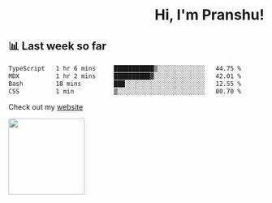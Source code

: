 <div align="right" >
   
   <H1>Hi, I'm Pranshu!</H1>

</div>

## 📊 Last week so far
<!--START_SECTION:waka-->

```txt
TypeScript   1 hr 6 mins     ███████████▒░░░░░░░░░░░░░   44.75 %
MDX          1 hr 2 mins     ██████████▓░░░░░░░░░░░░░░   42.01 %
Bash         18 mins         ███░░░░░░░░░░░░░░░░░░░░░░   12.55 %
CSS          1 min           ▒░░░░░░░░░░░░░░░░░░░░░░░░   00.70 %
```

<!--END_SECTION:waka-->

Check out my [website](https://pranshu05.vercel.app)

<img align="left" width="150" src="https://user-images.githubusercontent.com/70943732/209951571-93b7afe5-f523-4683-b725-5d94b287e94e.png">

